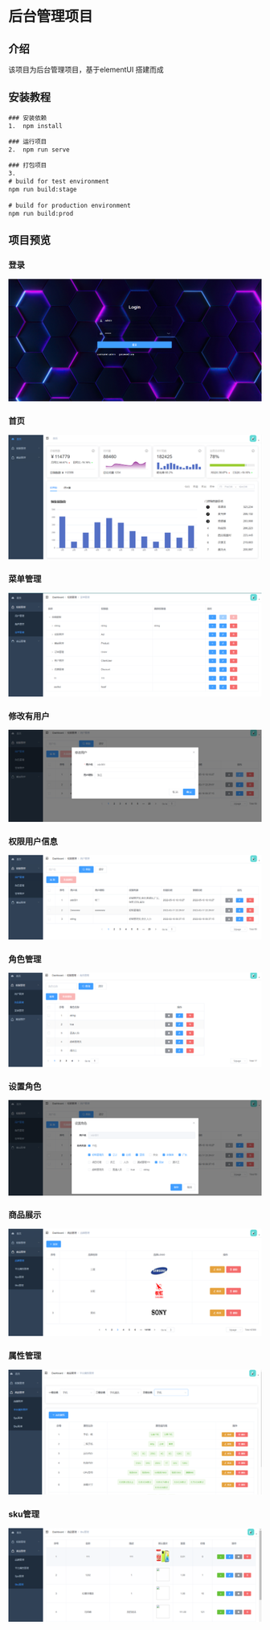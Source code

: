 # 后台管理项目

## 介绍
该项目为后台管理项目，基于elementUI 搭建而成


## 安装教程
```
### 安装依赖
1.  npm install
```
```
### 运行项目
2.  npm run serve
```
```
### 打包项目
3.  
# build for test environment
npm run build:stage

# build for production environment
npm run build:prod
```

## 项目预览
### 登录
![输入图片说明](preview/%E7%99%BB%E5%BD%95%E9%A1%B5%E9%9D%A2.png)

### 首页
![输入图片说明](preview/%E9%A6%96%E9%A1%B5.png)

### 菜单管理
![输入图片说明](preview/%E8%8F%9C%E5%8D%95%E7%AE%A1%E7%90%86.png)

### 修改有用户
![输入图片说明](preview/%E4%BF%AE%E6%94%B9%E7%94%A8%E6%88%B7.png)

### 权限用户信息
![输入图片说明](preview/%E6%9D%83%E9%99%90%E7%94%A8%E6%88%B7%E4%BF%A1%E6%81%AF.png)

### 角色管理
![输入图片说明](preview/%E8%A7%92%E8%89%B2%E7%AE%A1%E7%90%86.png)

### 设置角色
![输入图片说明](preview/%E8%AE%BE%E7%BD%AE%E8%A7%92%E8%89%B2.png)

### 商品展示
![输入图片说明](preview/%E5%95%86%E5%93%81%E5%B1%95%E7%A4%BA.png)

### 属性管理
![输入图片说明](preview/%E5%B1%9E%E6%80%A7%E7%AE%A1%E7%90%86.png)

### sku管理
![输入图片说明](preview/sku%E7%AE%A1%E7%90%86.png)

